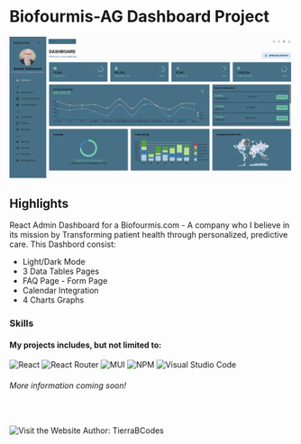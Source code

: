 # Biofourmis-AG Dashboard Project

![Dashboard](./public/bioFourmisImage.png)
<br>

## Highlights

React Admin Dashboard for a Biofourmis.com - A company who I believe in its mission by Transforming patient health through personalized, predictive care.
This Dashbord consist:

- Light/Dark Mode
- 3 Data Tables Pages
- FAQ Page - Form Page
- Calendar Integration
- 4 Charts Graphs

### Skills

#### My projects includes, but not limited to:

![React](https://img.shields.io/badge/react-%2320232a.svg?style=for-the-badge&logo=react&logoColor=%2361DAFB)
![React Router](https://img.shields.io/badge/React_Router-CA4245?style=for-the-badge&logo=react-router&logoColor=white)
![MUI](https://img.shields.io/badge/MUI-%230081CB.svg?style=for-the-badge&logo=mui&logoColor=white)
![NPM](https://img.shields.io/badge/NPM-%23000000.svg?style=for-the-badge&logo=npm&logoColor=white)
![Visual Studio Code](https://img.shields.io/badge/Visual%20Studio%20Code-0078d7.svg?style=for-the-badge&logo=visual-studio-code&logoColor=white)

###### More information coming soon!

<br>

![Visit the Website](https://biofourmis.netlify.app/)
Author: TierraBCodes
